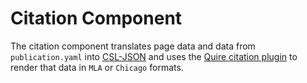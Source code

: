 # Citation Component

The citation component translates page data and data from `publication.yaml` into [CSL-JSON]((https://github.com/citation-style-language/schema/blob/master/schemas/input/csl-citation.json)) and uses the [Quire citation plugin](/blob/main/packages/11ty/_plugins/citations/README.md) to render that data in `MLA` or `Chicago` formats.
